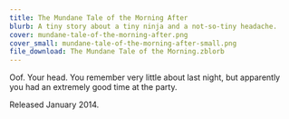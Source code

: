 ```yaml
---
title: The Mundane Tale of the Morning After
blurb: A tiny story about a tiny ninja and a not-so-tiny headache.
cover: mundane-tale-of-the-morning-after.png
cover_small: mundane-tale-of-the-morning-after-small.png
file_download: The Mundane Tale of the Morning.zblorb
---
```

<p>Oof. Your head. You remember very little about last night, but apparently you had an extremely good time at the party.</p>
<p>Released January 2014.</p>

